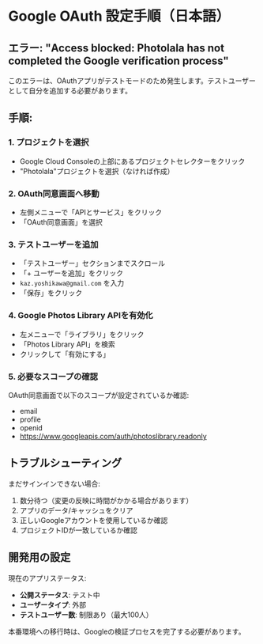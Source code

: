 # Google OAuth 設定手順（日本語）

## エラー: "Access blocked: Photolala has not completed the Google verification process"

このエラーは、OAuthアプリがテストモードのため発生します。テストユーザーとして自分を追加する必要があります。

## 手順:

### 1. プロジェクトを選択
- Google Cloud Consoleの上部にあるプロジェクトセレクターをクリック
- "Photolala"プロジェクトを選択（なければ作成）

### 2. OAuth同意画面へ移動
- 左側メニューで「APIとサービス」をクリック
- 「OAuth同意画面」を選択

### 3. テストユーザーを追加
- 「テストユーザー」セクションまでスクロール
- 「+ ユーザーを追加」をクリック
- `kaz.yoshikawa@gmail.com` を入力
- 「保存」をクリック

### 4. Google Photos Library APIを有効化
- 左メニューで「ライブラリ」をクリック
- 「Photos Library API」を検索
- クリックして「有効にする」

### 5. 必要なスコープの確認
OAuth同意画面で以下のスコープが設定されているか確認:
- email
- profile
- openid
- https://www.googleapis.com/auth/photoslibrary.readonly

## トラブルシューティング

まだサインインできない場合:
1. 数分待つ（変更の反映に時間がかかる場合があります）
2. アプリのデータ/キャッシュをクリア
3. 正しいGoogleアカウントを使用しているか確認
4. プロジェクトIDが一致しているか確認

## 開発用の設定

現在のアプリステータス:
- **公開ステータス**: テスト中
- **ユーザータイプ**: 外部
- **テストユーザー数**: 制限あり（最大100人）

本番環境への移行時は、Googleの検証プロセスを完了する必要があります。